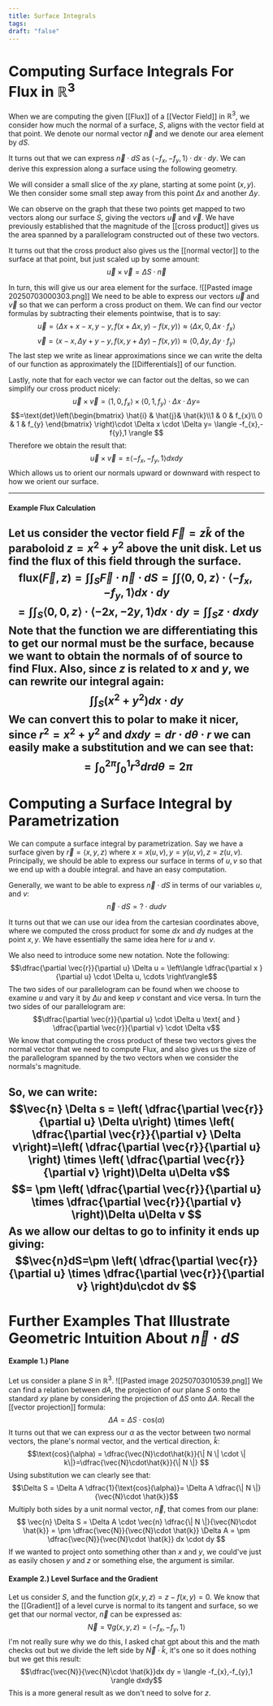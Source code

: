 ```yaml
---
title: Surface Integrals
tags: 
draft: "false"
---
```

# Computing Surface Integrals For Flux in $\mathbb{R}^3$
When we are computing the given [[Flux]] of a [[Vector Field]] in $\mathbb{R}^3$, we consider how much the normal of a surface, $S$, aligns with the vector field at that point. We denote our normal vector $\vec{n}$ and we denote our area element by $dS$. 

It turns out that we can express $\vec{n} \cdot dS$ as $\langle -f_{x},-f_{y},1 \rangle \cdot dx \cdot dy$. We can derive this expression along a surface using the following geometry. 

We will consider a small slice of the $xy$ plane, starting at some point $(x,y)$. We then consider some small step away from this point $\Delta x$ and another $\Delta y$. 

We can observe on the graph that these two points get mapped to two vectors along our surface $S$, giving the vectors $\vec{u}$ and $\vec{v}$. We have previously established that the magnitude of the [[cross product]] gives us the area spanned by a parallelogram constructed out of these two vectors. 

It turns out that the cross product also gives us the [[normal vector]] to the surface at that point, but just scaled up by some amount:
$$\vec{u} \times \vec{v} = \Delta S \cdot \vec{n}$$

In turn, this will give us our area element for the surface. 
![[Pasted image 20250703000303.png]]
We need to be able to express our vectors $\vec{u}$ and $\vec{v}$ so that we can perform a cross product on them. We can find our vector formulas by subtracting their elements pointwise, that is to say:
$$\vec{u}=\langle \Delta x + x-x,y - y, f(x+\Delta x,y)-f(x,y) \rangle \approx \langle \Delta x, 0,\Delta x \cdot f_{x} \rangle$$
$$\vec{v}=\langle  x -x,\Delta y + y - y, f(x,y+\Delta y)-f(x,y) \rangle \approx \langle 0, \Delta y, \Delta y \cdot f_{y} \rangle$$The last step we write as linear approximations since we can write the delta of our function as approximately the [[Differentials]] of our function. 

Lastly, note that for each vector we can factor out the deltas, so we can simplify our cross product nicely:
$$\vec{u} \times \vec{v} = \langle 1,0,f_{x} \rangle \times \langle 0,1,f_{y} \rangle\cdot \Delta x \cdot \Delta y =$$
$$=\text{det}\left(\begin{bmatrix} \hat{i} & \hat{j}& \hat{k}\\1 & 0 & f_{x}\\ 0 & 1 & f_{y} \end{bmatrix} \right)\cdot \Delta x \cdot \Delta y= \langle -f_{x},-f{y},1 \rangle $$
Therefore we obtain the result that:$$\vec{u} \times \vec{v} = \pm \langle -f_{x},-f_{y},1 \rangle dx dy$$Which allows us to orient our normals upward or downward with respect to how we orient our surface. 

---
#### Example Flux Calculation 
Let us consider the vector field $\vec{F}=z\hat{k}$ of the paraboloid $z=x^2+y^2$ above the unit disk. Let us find the flux of this field through the surface.
$$\text{flux}(\vec{F},z)=\int \int_{S}\vec{F}\cdot \vec{n} \cdot dS= \int \int \langle 0,0,z \rangle \cdot \langle -f_{x},-f_{y},1 \rangle dx \cdot dy   $$
$$= \int \int_{S} \langle 0,0,z \rangle \cdot \langle -2x,-2y,1 \rangle dx \cdot dy  = \int \int_{S}z \cdot dx dy$$
Note that the function we are differentiating this to get our normal must be the surface, because we want to obtain the normals of of source to find Flux. Also, since $z$ is related to $x$ and $y$, we can rewrite our integral again:
$$\int \int_{S}(x^2+y^2)dx\cdot dy$$
We can convert this to polar to make it nicer, since $r^2=x^2+y^2$ and $dxdy = dr\cdot d\theta \cdot r$ we can easily make a substitution and we can see that:
$$= \int_{0}^{2\pi} \int_{0}^1 r^3 drd\theta = 2\pi$$
---
# Computing a Surface Integral by Parametrization
We can compute a surface integral by parametrization. Say we have a surface given by $\vec{r}=\langle x,y,z \rangle$ where $x=x(u,v),y=y(u,v),z=z(u,v)$. Principally, we should be able to express our surface in terms of $u,v$ so that we end up with a double integral. and have an easy computation. 

Generally, we want to be able to express $\vec{n} \cdot dS$ in terms of our variables $u$, and $v$:
$$\vec{n} \cdot dS = ? \cdot dudv$$

It turns out that we can use our idea from the cartesian coordinates above, where we computed the cross product for some $dx$ and $d$y nudges at the point $x,y$. We have essentially the same idea here for $u$ and $v$. 

We also need to introduce some new notation. Note the following:
$$\dfrac{\partial \vec{r}}{\partial u} \Delta u = \left\langle \dfrac{\partial x }{\partial u} \cdot \Delta u, \cdots \right\rangle$$
The two sides of our parallelogram can be found when we choose to examine $u$ and vary it by $\Delta u$ and keep $v$ constant and vice versa. In turn the two sides of our parallelogram are:
$$\dfrac{\partial \vec{r}}{\partial u} \cdot \Delta u \text{ and } \dfrac{\partial \vec{r}}{\partial v} \cdot \Delta v$$
We know that computing the cross product of these two vectors gives the normal vector that we need to compute Flux, and also gives us the size of the parallelogram spanned by the two vectors when we consider the normals's magnitude. 

So, we can write:
$$\vec{n} \Delta s = \left( \dfrac{\partial \vec{r}}{\partial u} \Delta u\right) \times \left( \dfrac{\partial \vec{r}}{\partial v} \Delta v\right)=\left( \dfrac{\partial \vec{r}}{\partial u} \right) \times \left( \dfrac{\partial \vec{r}}{\partial v} \right)\Delta u\Delta v$$
$$= \pm \left( \dfrac{\partial \vec{r}}{\partial u}  \times \dfrac{\partial \vec{r}}{\partial v} \right)\Delta u\Delta v $$
As we allow our deltas to go to infinity it ends up giving:
$$\vec{n}dS=\pm \left( \dfrac{\partial \vec{r}}{\partial u}  \times \dfrac{\partial \vec{r}}{\partial v} \right)du\cdot dv $$
---
# Further Examples That Illustrate Geometric Intuition About $\vec{n}\cdot dS$
#### Example 1.) Plane 
Let us consider a plane $S$ in $\mathbb{R}^3$. 
![[Pasted image 20250703010539.png]]
We can find a relation between $dA$, the projection of our plane $S$ onto the standard $xy$ plane by considering the projection of $\Delta S$ onto $\Delta A$. Recall the [[vector projection]] formula:
$$\Delta A =\Delta S \cdot \text{cos}(\alpha)$$
It turns out that we can express our $\alpha$ as the vector between two normal vectors, the plane's normal vector, and the vertical direction, $\hat{k}$:
$$\text{cos}(\alpha) = \dfrac{\vec{N}\cdot\hat{k}}{\| N \| \cdot \| k\|}=\dfrac{\vec{N}\cdot\hat{k}}{\| N \|} $$
Using substitution we can clearly see that:
$$\Delta S = \Delta A \dfrac{1}{\text{cos}(\alpha)}= \Delta A \dfrac{\| N \|}{\vec{N}\cdot \hat{k}}$$
Multiply both sides by a unit normal vector, $\vec{n}$, that comes from our plane:
$$ \vec{n} \Delta S  = \Delta A \cdot \vec{n}  \dfrac{\| N \|}{\vec{N}\cdot \hat{k}} = \pm \dfrac{\vec{N}}{\vec{N}\cdot \hat{k}} \Delta A = \pm \dfrac{\vec{N}}{\vec{N}\cdot \hat{k}} dx \cdot dy  $$
If we wanted to project onto something other than $x$ and $y$, we could've just as easily chosen $y$ and $z$ or something else, the argument is similar. 

#### Example 2.) Level Surface and the Gradient 
Let us consider $S$, and the function $g(x,y,z)=z-f(x,y)=0$. We know that the [[Gradient]] of a level curve is normal to its tangent and surface, so we get that our normal vector, $\vec{n}$ can be expressed as: 
$$\vec{N}=\nabla g(x,y,z)=\langle -f_{x},-f_{y} ,1\rangle$$
I'm not really sure why we do this, I asked chat gpt about this and the math checks out but we divide the left side by $\vec{N} \cdot \hat{k}$, it's one so it does nothing but we get this result:
$$\dfrac{\vec{N}}{\vec{N}\cdot \hat{k}}dx dy = \langle -f_{x},-f_{y},1 \rangle dxdy$$This is a more general result as we don't need to solve for $z$. 
